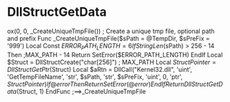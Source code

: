 # DllStructGetData
ox(0, 0, _CreateUniqueTmpFile())  ; Create a unique tmp file, optional path and prefix Func _CreateUniqueTmpFile($sPath = @TempDir, $sPreFix = '999')     Local Const $ERROR_PATH_LENGTH = 6      If StringLen($sPath) > 256 - 14 Then ;MAX_PATH - 14         Return SetError($ERROR_PATH_LENGTH)     EndIf      Local $Struct = DllStructCreate("char[256]") ; MAX_PATH     Local $StructPointer = DllStructGetPtr($Struct)      Local $aRtn = DllCall("Kernel32.dll", 'uint', 'GetTempFileName', 'str', $sPath, 'str', $sPreFix, 'uint', 0, 'ptr', $StructPointer)     If @error Then         Return SetError(@error)     EndIf      Return DllStructGetData($Struct, 1) EndFunc   ;==>_CreateUniqueTmpFile
